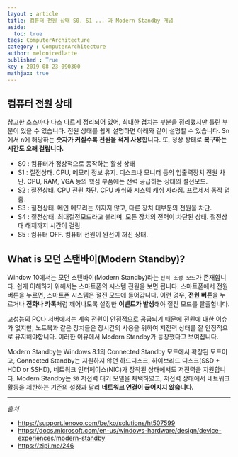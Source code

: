 ```yaml
---
layout : article
title: 컴퓨터 전원 상태 S0, S1 ... 과 Modern Standby 개념
aside:
  toc: true
tags: ComputerArchitecture
category : ComputerArchitecture
author: melonicedlatte
published : True
key : 2019-08-23-090300
mathjax: true
---
```

## 컴퓨터 전원 상태
참고한 소스마다 다소 다르게 정리되어 있어, 최대한 겹치는 부분을 정리했지만 틀린 부분이 있을 수 있습니다. 전원 상태를 쉽게 설명하면 아래와 같이 설명할 수 있습니다. Sn에서 n에 해당하는 **숫자가 커질수록 전원을 적게 사용**합니다. 또, 정상 상태로 **복구하는 시간도 오래 걸립니다.**
- S0 : 컴퓨터가 정상적으로 동작하는 활성 상태 
- S1 : 절전상태. CPU, 메모리 정보 유지. 디스크나 모니터 등의 입출력장치 전원 차단. CPU, RAM, VGA 등의 핵심 부품에는 전력 공급하는 상태의 절전모드.
- S2 : 절전상태. CPU 전원 차단. CPU 캐쉬와 시스템 캐쉬 사라짐. 프로세서 동작 멈춤.
- S3 : 절전상태. 메인 메모리는 꺼지지 않고, 다른 장치 대부분의 전원을 차단.
- S4 : 절전상태. 최대절전모드라고 불리며, 모든 장치의 전력이 차단된 상태. 절전상태 해제까지 시간이 걸림.
- S5 : 컴퓨터 OFF. 컴퓨터 전원이 완전이 꺼진 상태.

## What is 모던 스탠바이(Modern Standby)?
Window 10에서는 모던 스탠바이(Modern Standby)라는 `전력 조정 모드`가 존재합니다. 쉽게 이해하기 위해서는 스마트폰의 시스템 전원을 보면 됩니다. 스마트폰에서 전원 버튼을 누르면, 스마트폰 시스템은 절전 모드에 들어갑니다. 이런 경우, **전원 버튼**을 누르거나 **전화나 카톡**처럼 깨어나도록 설정한 **이벤트가 발생**해야 절전 모드를 탈출합니다. 

고성능의 PC나 서버에서는 계속 전원이 안정적으로 공급되기 때문에 전원에 대한 이슈가 없지만, 노트북과 같은 장치들은 장시간의 사용을 위하여 저전력 상태를 잘 안정적으로 유지해야합니다. 이러한 이유에서 Modern Standby가 등장했다고 보여집니다. 

Modern Standby는 Windows 8.1의 Connected Standby 모드에서 확장된 모드이고, Connected Standby는 지원하지 않던 하드디스크, 하이브리드 디스크(SSD + HDD or SSHD), 네트워크 인터페이스(NIC)가 장착된 상태에서도 저전력을 지원합니다. Modern Standby는 `S0` 저전력 대기 모델을 채택하였고, 저전력 상태에서 네트워크 활동을 제한하는 기존의 설정과 달리 **네트워크 연결이 끊어지지 않습니다.**

---
*출처*
- https://support.lenovo.com/be/ko/solutions/ht507599
- https://docs.microsoft.com/en-us/windows-hardware/design/device-experiences/modern-standby
- https://zipi.me/246
